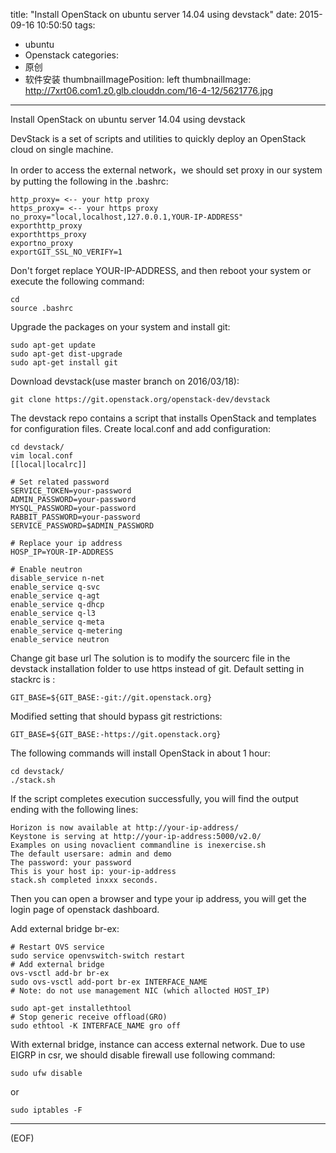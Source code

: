title: "Install OpenStack on ubuntu server 14.04 using devstack"
date: 2015-09-16 10:50:50
tags:
  - ubuntu
  - Openstack
categories:
  - 原创
  - 软件安装
thumbnailImagePosition: left
thumbnailImage: http://7xrt06.com1.z0.glb.clouddn.com/16-4-12/5621776.jpg
---

Install OpenStack on ubuntu server 14.04 using devstack
<!-- excerpt -->

DevStack is a set of scripts and utilities to quickly deploy an OpenStack cloud on single machine.

In order to access the external network，we should set proxy in our system by putting the following in the .bashrc:
```
http_proxy= <-- your http proxy
https_proxy= <-- your https proxy
no_proxy="local,localhost,127.0.0.1,YOUR-IP-ADDRESS"
exporthttp_proxy
exporthttps_proxy
exportno_proxy
exportGIT_SSL_NO_VERIFY=1
```
Don't forget replace YOUR-IP-ADDRESS, and then reboot your system or execute the following command:
```
cd
source .bashrc
```
Upgrade the packages on your system and install git:
```
sudo apt-get update
sudo apt-get dist-upgrade
sudo apt-get install git
```
Download devstack(use master branch on 2016/03/18):
```
git clone https://git.openstack.org/openstack-dev/devstack
```
The devstack repo contains a script that installs OpenStack and templates for configuration files.
Create local.conf and add configuration:
```
cd devstack/
vim local.conf
[[local|localrc]]
 
# Set related password
SERVICE_TOKEN=your-password
ADMIN_PASSWORD=your-password
MYSQL_PASSWORD=your-password
RABBIT_PASSWORD=your-password
SERVICE_PASSWORD=$ADMIN_PASSWORD
 
# Replace your ip address
HOSP_IP=YOUR-IP-ADDRESS
 
# Enable neutron
disable_service n-net
enable_service q-svc
enable_service q-agt
enable_service q-dhcp
enable_service q-l3
enable_service q-meta
enable_service q-metering
enable_service neutron
```
Change git base url
The solution is to modify the sourcerc file in the devstack installation folder to use https instead of git.
Default setting in stackrc is :
```
GIT_BASE=${GIT_BASE:-git://git.openstack.org}
```
Modified setting that should bypass git restrictions:
```
GIT_BASE=${GIT_BASE:-https://git.openstack.org}
```
The following commands will install OpenStack in about 1 hour:
```
cd devstack/
./stack.sh
```
If the script completes execution successfully, you will find the output ending with the following lines:
```
Horizon is now available at http://your-ip-address/
Keystone is serving at http://your-ip-address:5000/v2.0/
Examples on using novaclient commandline is inexercise.sh
The default usersare: admin and demo
The password: your password
This is your host ip: your-ip-address
stack.sh completed inxxx seconds.
```
Then you can open a browser and type your ip address, you will get the login page of openstack dashboard.

Add external bridge br-ex:
```
# Restart OVS service
sudo service openvswitch-switch restart
# Add external bridge
ovs-vsctl add-br br-ex
sudo ovs-vsctl add-port br-ex INTERFACE_NAME
# Note: do not use management NIC (which allocted HOST_IP)
 
sudo apt-get installethtool
# Stop generic receive offload(GRO)
sudo ethtool -K INTERFACE_NAME gro off
```
With external bridge, instance can access external network.
Due to use EIGRP in csr, we should disable firewall use following command:
```
sudo ufw disable
```
or
```
sudo iptables -F
```

***
(EOF)
